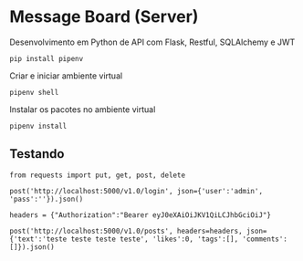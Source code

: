 # Message Board (Server)

Desenvolvimento em Python de API com Flask, Restful, SQLAlchemy e JWT

```{shell}
pip install pipenv
```

Criar e iniciar ambiente virtual 

```{shell}
pipenv shell
```

Instalar os pacotes no ambiente virtual 

```{shell}
pipenv install 
```

## Testando

```{python}
from requests import put, get, post, delete
```

```{python}
post('http://localhost:5000/v1.0/login', json={'user':'admin', 'pass':''}).json()
```

```{python}
headers = {"Authorization":"Bearer eyJ0eXAiOiJKV1QiLCJhbGciOiJ"}
```

```{python}
post('http://localhost:5000/v1.0/posts', headers=headers, json={'text':'teste teste teste teste', 'likes':0, 'tags':[], 'comments':[]}).json()
```